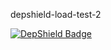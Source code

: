 depshield-load-test-2

[![DepShield Badge](https://cpeters2.dev.depshield.sonatype.org/badges/depshield-load-cpeters2d/depshield-load-test-2/depshield.svg)](https://sonatype.github.io/depshield-github-pages)

